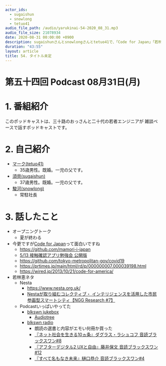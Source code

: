```yaml
---
actor_ids:
  - sugaishun
  - snowlong
  - tetuo41
audio_file_path: /audio/yarukinai-54-2020_08_31.mp3
audio_file_size: 21078934
date: 2020-08-31 00:00:00 +0900
description: sugaishunさんとsnowlongさんとtetuo41で、「Code for Japan」「若林恵」について話しました。
duration: "43:55"
layout: article
title: 54. タイトル未定
---
```


# 第五十四回 Podcast 08月31日(月)

# 1. 番組紹介
  このポッドキャストは、三十路のおっさんと二十代の若者エンジニアが
  雑談ベースで話すポッドキャストです。

# 2. 自己紹介
- [マーク(tetuo41)](https://twitter.com/tetuo41)
  - 35歳男性。既婚。一児の父です。
- [須貝(sugaishun)](https://twitter.com/sugaishun)
  - 37歳男性。既婚。一児の父です。
- [駿河(snowlong)](https://twitter.com/_snowlong)
  - 常駐社長

# 3. 話したこと
- オープニングトーク
  - 夏が終わる
- 今更ですが[Code for Japan](https://www.code4japan.org/)って面白いですね
  - https://github.com/mamori-i-japan
  - [5/13 接触確認アプリ勉強会 公開版](https://youtu.be/Mj1AH1SPW7c)
  - https://github.com/tokyo-metropolitan-gov/covid19
  - https://prtimes.jp/main/html/rd/p/000000007.000039198.html
  -  https://wired.jp/2013/10/21/code-for-america/
- 若林恵ネタ
  - Nesta
    - https://www.nesta.org.uk/
    - [Nestaが取り組むコレクティブ・ インテリジェンスを活用した市民参画型スマートシティ【NGG Research #7】](https://note.com/blkswn_tokyo/n/n2664fa8d156f)
  - Podcastいっぱいやってた
    - [blkswn jukebox](https://podcasts.apple.com/jp/podcast/blkswn-jukebox/id1500057699)
      - [Audiotree](https://audiotree.tv/)
    - [blkswn radio](https://podcasts.apple.com/jp/podcast/blkswn-radio/id1502262436)
      - 朗読の選書と内容がエモい何冊か買った
      - [『ネット社会を生きる10ヵ条』ダグラス・ラシュコフ 音読ブラックスワン#8](https://podcasts.apple.com/jp/podcast/%E3%83%8D%E3%83%83%E3%83%88%E7%A4%BE%E4%BC%9A%E3%82%92%E7%94%9F%E3%81%8D%E3%82%8B10%E3%83%B5%E6%9D%A1-%E3%83%80%E3%82%B0%E3%83%A9%E3%82%B9-%E3%83%A9%E3%82%B7%E3%83%A5%E3%82%B3%E3%83%95-%E9%9F%B3%E8%AA%AD%E3%83%96%E3%83%A9%E3%83%83%E3%82%AF%E3%82%B9%E3%83%AF%E3%83%B3-8/id1502262436?i=1000482701659)
      - [『アフターデジタル2 UXと自由』藤井保文 音読ブラックスワン#12](https://podcasts.apple.com/jp/podcast/%E3%82%A2%E3%83%95%E3%82%BF%E3%83%BC%E3%83%87%E3%82%B8%E3%82%BF%E3%83%AB2-ux%E3%81%A8%E8%87%AA%E7%94%B1-%E8%97%A4%E4%BA%95%E4%BF%9D%E6%96%87-%E9%9F%B3%E8%AA%AD%E3%83%96%E3%83%A9%E3%83%83%E3%82%AF%E3%82%B9%E3%83%AF%E3%83%B3-12/id1502262436?i=1000486869262)
      - [『すべて名もなき未来』樋口恭介 音読ブラックスワン#4](https://podcasts.apple.com/jp/podcast/%E3%81%99%E3%81%B9%E3%81%A6%E5%90%8D%E3%82%82%E3%81%AA%E3%81%8D%E6%9C%AA%E6%9D%A5-%E6%A8%8B%E5%8F%A3%E6%81%AD%E4%BB%8B-%E9%9F%B3%E8%AA%AD%E3%83%96%E3%83%A9%E3%83%83%E3%82%AF%E3%82%B9%E3%83%AF%E3%83%B3-4/id1502262436?i=1000477079514)
